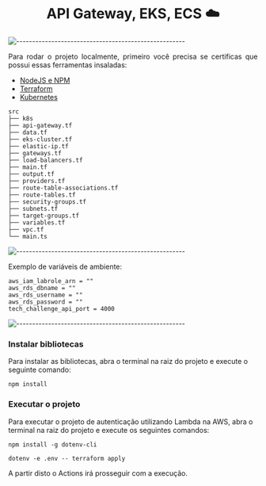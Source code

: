 <h1 align="center"> API Gateway, EKS, ECS ☁️</h1>

![-----------------------------------------------------](https://raw.githubusercontent.com/andreasbm/readme/master/assets/lines/rainbow.png)

<p align="justify">
  Para rodar o projeto localmente, primeiro você precisa se certificas que possui essas ferramentas insaladas:
</p>

* [NodeJS e NPM](https://nodejs.org/en)
* [Terraform](https://www.terraform.io/)
* [Kubernetes](https://kubernetes.io/pt-br/)

```
src
├── k8s
├── api-gateway.tf
├── data.tf
├── eks-cluster.tf
├── elastic-ip.tf
├── gateways.tf
├── load-balancers.tf
├── main.tf
├── output.tf
├── providers.tf
├── route-table-associations.tf
├── route-tables.tf
├── security-groups.tf
├── subnets.tf
├── target-groups.tf
├── variables.tf
├── vpc.tf
└── main.ts
```

![-----------------------------------------------------](https://raw.githubusercontent.com/andreasbm/readme/master/assets/lines/rainbow.png)

<p align="justify">
  Exemplo de variáveis de ambiente:
</p>

```
aws_iam_labrole_arn = ""
aws_rds_dbname = ""
aws_rds_username = ""
aws_rds_password = ""
tech_challenge_api_port = 4000
```
![-----------------------------------------------------](https://raw.githubusercontent.com/andreasbm/readme/master/assets/lines/rainbow.png)

<h3>Instalar bibliotecas</h3>
<p>Para instalar as bibliotecas, abra o terminal na raiz do projeto e execute o seguinte comando:</p>

``` npm install ```

<h3>Executar o projeto</h3>
<p>Para executar o projeto de autenticação utilizando Lambda na AWS, abra o terminal na raiz do projeto e execute os seguintes comandos:</p>

```
npm install -g dotenv-cli
```
```
dotenv -e .env -- terraform apply
```
<p>A partir disto o Actions irá prosseguir com a execução.</p>

